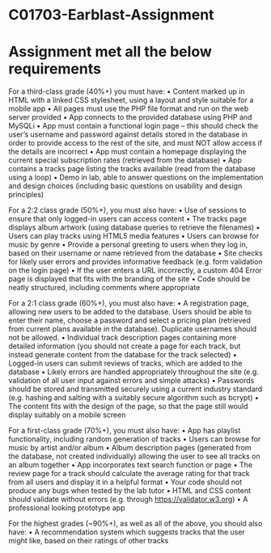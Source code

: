 # C01703-Earblast-Assignment
# Assignment met all the below requirements
For a third-class grade (40%+) you must have:
•	Content marked up in HTML with a linked CSS stylesheet, using a layout and style suitable for a mobile app
•	All pages must use the PHP file format and run on the web server provided
•	App connects to the provided database using PHP and MySQLi 
•	App must contain a functional login page – this should check the user’s username and password against details stored in the database in order to provide access to the rest of the site, and must NOT allow access if the details are incorrect 
•	App must contain a homepage displaying the current special subscription rates (retrieved from the database) 
•	App contains a tracks page listing the tracks available (read from the database using a loop)
•	Demo in lab, able to answer questions on the implementation and design choices (including basic questions on usability and design principles)

For a 2:2 class grade (50%+), you must also have:
•	Use of sessions to ensure that only logged-in users can access content
•	The tracks page displays album artwork (using database queries to retrieve the filenames)
•	Users can play tracks using HTML5 media features
•	Users can browse for music by genre 
•	Provide a personal greeting to users when they log in, based on their username or name retrieved from the database
•	Site checks for likely user errors and provides informative feedback (e.g. form validation on the login page)
•	If the user enters a URL incorrectly, a custom 404 Error page is displayed that fits with the branding of the site
•	Code should be neatly structured, including comments where appropriate

For a 2:1 class grade (60%+), you must also have:
•	A registration page, allowing new users to be added to the database. Users should be able to enter their name, choose a password and select a pricing plan (retrieved from current plans available in the database). Duplicate usernames should not be allowed.
•	Individual track description pages containing more detailed information (you should not create a page for each track, but instead generate content from the database for the track selected)
•	Logged-in users can submit reviews of tracks, which are added to the database
•	Likely errors are handled appropriately throughout the site (e.g. validation of all user input against errors and simple attacks)
•	Passwords should be stored and transmitted securely using a current industry standard (e.g. hashing and salting with a suitably secure algorithm such as bcrypt)
•	The content fits with the design of the page, so that the page still would display suitably on a mobile screen

For a first-class grade (70%+), you must also have:
•	App has playlist functionality, including random generation of tracks
•	Users can browse for music by artist and/or album
•	Album description pages (generated from the database, not created individually) allowing the user to see all tracks on an album together
•	App incorporates text search function or page
•	The review page for a track should calculate the average rating for that track from all users and display it in a helpful format
•	Your code should not produce any bugs when tested by the lab tutor
•	HTML and CSS content should validate without errors (e.g. through https://validator.w3.org)
•	A professional looking prototype app 

For the highest grades (~90%+), as well as all of the above, you should also have:
•	A recommendation system which suggests tracks that the user might like, based on their ratings of other tracks
